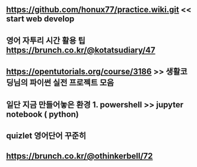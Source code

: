 ## https://github.com/honux77/practice.wiki.git << start web develop


## 영어 자투리 시간 활용 팁 https://brunch.co.kr/@kotatsudiary/47


## https://opentutorials.org/course/3186 >> 생활코딩님의 파이썬 실전 프로젝트 모음


## 일단 지금 만들어놓은 환경 1. powershell >> jupyter notebook ( python)


## quizlet 영어단어 꾸준히 


## https://brunch.co.kr/@othinkerbell/72
